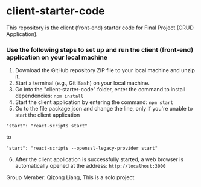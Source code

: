 # client-starter-code

This repository is the client (front-end) starter code for Final Project (CRUD Application).

### Use the following steps to set up and run the client (front-end) application on your local machine
1.	Download the GitHub repository ZIP file to your local machine and unzip it.
2. Start a terminal (e.g., Git Bash) on your local machine.
3.	Go into the "client-starter-code" folder, enter the command to install dependencies: `npm install` 
4.	Start the client application by entering the command: `npm start`
5.  Go to the file package.json and change the line, only if you're unable to start the client application
```
"start": "react-scripts start"
```
to
```
"start": "react-scripts --openssl-legacy-provider start"
```
6.	After the client application is successfully started, a web browser is automatically opened at the address: `http://localhost:3000`

Group Member: Qizong Liang, This is a solo project
